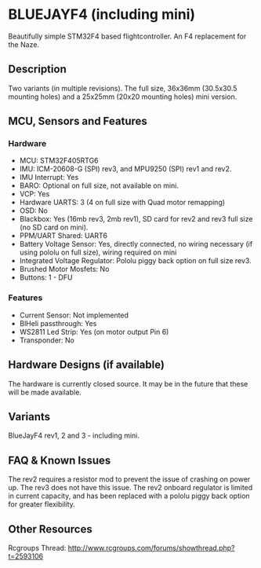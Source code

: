 # BLUEJAYF4 (including mini)

Beautifully simple STM32F4 based flightcontroller. An F4 replacement for the Naze.

## Description

Two variants (in multiple revisions). The full size, 36x36mm (30.5x30.5 mounting holes) and a 25x25mm (20x20 mounting holes) mini version.

## MCU, Sensors and Features

### Hardware
  - MCU: STM32F405RTG6
  - IMU: ICM-20608-G (SPI) rev3, and MPU9250 (SPI) rev1 and rev2.
  - IMU Interrupt: Yes
  - BARO: Optional on full size, not available on mini.
  - VCP: Yes
  - Hardware UARTS: 3 (4 on full size with Quad motor remapping)
  - OSD: No
  - Blackbox: Yes (16mb rev3, 2mb rev1), SD card for rev2 and rev3 full size (no SD card on mini). 
  - PPM/UART Shared: UART6
  - Battery Voltage Sensor: Yes, directly connected, no wiring necessary (if using pololu on full size), wiring required on mini
  - Integrated Voltage Regulator: Pololu piggy back option on full size rev3.
  - Brushed Motor Mosfets: No
  - Buttons: 1 - DFU

### Features
  - Current Sensor: Not implemented
  - BlHeli passthrough: Yes 
  - WS2811 Led Strip: Yes (on motor output Pin 6)
  - Transponder: No

## Hardware Designs (if available)

The hardware is currently closed source. It may be in the future that these will be made available.

## Variants

BlueJayF4 rev1, 2 and 3 - including mini.

## FAQ & Known Issues

The rev2 requires a resistor mod to prevent the issue of crashing on power up. The rev3 does not have this issue.
The rev2 onboard regulator is limited in current capacity, and has been replaced with a pololu piggy back option for greater flexibility.

## Other Resources

Rcgroups Thread: http://www.rcgroups.com/forums/showthread.php?t=2593106